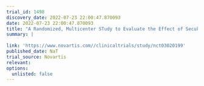 ```yaml
---
trial_id: 1498
discovery_date: 2022-07-23 22:00:47.870093
date: 2022-07-23 22:00:47.870093
title: "A Randomized, Multicenter STudy to Evaluate the Effect of Secukinumab 300 mg s.c. Administered During 52 Weeks to Patients Suffering From New-onset Moderate to Severe Plaque Psoriasis as Early Intervention Compared to Standard Treatment With Narrow-b ..."
summary: |
  
link: 'https://www.novartis.com//clinicaltrials/study/nct03020199'
published_date: NaT
trial_source: Novartis
relevant: 
options:
  unlisted: false
---
```

